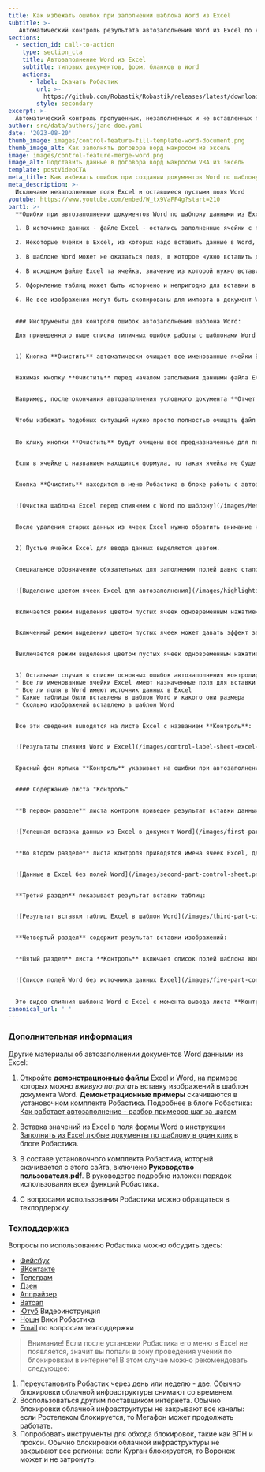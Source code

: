 ```yaml
---
title: Как избежать ошибок при заполнении шаблона Word из Excel
subtitle: >-
   Автоматический контроль результата автозаполнения Word из Excel по каждому полю
sections:
  - section_id: call-to-action
    type: section_cta
    title: Автозаполнение Word из Excel
    subtitle: типовых документов, форм, бланков в Word
    actions:
      - label: Скачать Робастик
        url: >-
          https://github.com/Robastik/Robastik/releases/latest/download/Robastik.for.Excel.64-bit.zip
        style: secondary
excerpt: >-
  Автоматический контроль пропущенных, незаполненных и не вставленных полей, таблиц и изображений при автозаполнении шаблона Word из Excel. 
author: src/data/authors/jane-doe.yaml
date: '2023-08-20'
thumb_image: images/control-feature-fill-template-word-document.png
thumb_image_alt: Как заполнять договора ворд макросом из эксель
image: images/control-feature-merge-word.png
image_alt: Подставить данные в договора ворд макросом VBA из эксель
template: postVideoCTA
meta_title: Как избежать ошибок при создании документов Word по шаблону
meta_description: >-
  Исключаем неззполненные поля Excel и оставшиеся пустыми поля Word
youtube: https://www.youtube.com/embed/W_tx9VaFF4g?start=210
part1: >-
  **Ошибки при автозаполнении документов Word по шаблону данными из Excel** приводят к необходимости контроля готового документа, который создается при вставке в поля значений ячеек. Сам перенос данных из Excel в Word работает безошибочно, но ошибки появляются в результате следующих обстоятельств:

  1. В источнике данных - файле Excel - остались заполненные ячейки с прошлого раза. То есть при вводе данных в файл Excel часть данных не была была заменена на новые и оставшиеся старые данные вставляются в Word вперемешку с новыми.

  2. Некоторые ячейки в Excel, из которых надо вставить данные в Word, могут остаться пустыми по невнимательности. В этом случае при генерации нового документа Word останутся незаполненные поля.

  3. В шаблоне Word может не оказаться поля, в которое нужно вставить данные из конкретной ячейки Excel.

  4. В исходном файле Excel та ячейка, значение из которой нужно вставить в Word, может оказаться не обозначенной в качестве источника информации для переноса из Excel в Word.

  5. Оформление таблиц может быть испорчено и непригодно для вставки в шаблон Word.

  6. Не все изображения могут быть скопированы для импорта в документ Word или эти документы могут быть помещены в неподходящее место.
  

  ### Инструменты для контроля ошибок автозаполнения шаблона Word: 

  Для приведенного выше списка типичных ошибок работы с шаблонами Word в Робастике предусмотрены следующие возможности:


  1) Кнопка **Очистить** автоматически очищает все именованные ячейки Excel от старых ненужных данных. 


  Нажимая кнопку **Очистить** перед началом заполнения данными файла Excel можно полностью исключить возможность пропуска подлежащей замене неактуальной информации.


  Например, после окончания автозаполнения условного документа **Отчет №8** файл Excel с данными, относящимися к отчету №8, копируется в папку для создания следующего документа - **Отчет №9**. Если теперь по очереди заменять все ячейки с данными, относящимися к **отчету №8**, на данные для **отчета №9**, то при любой невнимательности в каких-нибудь ячейках данные не будут заменены и при создании по шаблону Word нового документа **Отчет №9** в него попадут данные, относящиеся к отчету №8.


  Чтобы избежать подобных ситуаций нужно просто полностью очищать файл Excel от старых данных нажатием кнопки **Очистить** в меню Робастика. 
  
  
  По клику кнопки **Очистить** будут очищены все предназначенные для передачи в Word ячейки. Такие ячейки определяются по наличию у них названия, так как только из ячеек с названием данные передаются в шаблон Word.


  Если в ячейке с названием находится формула, то такая ячейка не будет очищаться кнопкой **Очистить** и при появлении новых данных эта формула рассчитает новое значение, которое будет вставлено в шаблон Word.


  Кнопка **Очистить** находится в меню Робастика в блоке работы с автозаполнением шаблонов Word:


  ![Очистка шаблона Excel перед слиянием с Word по шаблону](/images/MenuWord-2496f53a.png)


  После удаления старых данных из ячеек Excel нужно обратить внимание на полноту заполнения этих ячеек новыми данными.


  2) Пустые ячейки Excel для ввода данных выделяются цветом.


  Специальное обозначение обязательных для заполнения полей давно стало общепринятым. В соответствии с этой практикой Робастик обозначает ячейки Excel для заполнения цветом. Вот так:


  ![Выделение цветом ячеек Excel для автозаполнения](/images/highlighting-empty-cells-template-merge.png)


  Включается режим выделения цветом пустых ячеек одновременным нажатием кнопок **Ctrl + Shift + R**. Буква **R** обозначает цвет выделения **Red** - **Красный**.


  Включенный режим выделения цветом пустых ячеек может давать эффект замедленного открытия файлов Excel. Поэтому по умолчанию Excel не включает этот режим. 


  Выключается режим выделения цветом пустых ячеек одновременным нажатием кнопок **Ctrl + Shift + D**. Буква **D** обозначает удаление - **Delete**.


  3) Остальные случаи в списке основных ошибок автозаполнения контролируются напрямую: при каждом старте автозаполнения проверяется:
  * Все ли именованные ячейки Excel имеют назначенные поля для вставки в Word
  * Все ли поля в Word имеют источник данных в Excel
  * Какие таблицы были вставлены в шаблон Word и какого они размера
  * Сколько изображений вставлено в шаблон Word


  Все эти сведения выводятся на листе Excel с названием **Контроль**: 


  ![Результаты слияния Word и Excel](/images/control-label-sheet-excel-merge-word.png)


  Красный фон ярлыка **Контроль** указывает на ошибки при автозаполнении. При отсутствии ошибок фон ярлыка зеленый.


  #### Содержание листа "Контроль"


  **В первом разделе** листа контроля приведен результат вставки данных из Excel в поля Word: поля для вставки в шаблоне Word, вставленные в них  значения из Excel и количество таких вставок. В приведенном примере текст **г.Город, ул.Улица, д.55, кв.55** был вставлен в поле **{АдресОО}** 6 раз:


  ![Успешная вставка данных из Excel в документ Word](/images/first-part-control-sheet.png)


  **Во втором разделе** листа контроля приводятся имена ячеек Excel, для вставки которых отсутствуют поля в шаблоне Word:


  ![Данные в Excel без полей Word](/images/second-part-control-sheet.png)


  **Третий раздел** показывает результат вставки таблиц:


  ![Результат вставки таблиц Excel в шаблон Word](/images/third-part-control-sheet.png)


  **Четвертый раздел** содержит результат вставки изображений:


  **Пятый раздел** листа **Контроль** включает список полей шаблона Word, которым не соответствует имя ячейки в источнике данных Excel:


  ![Список полей Word без источника данных Excel](/images/five-part-control-sheet.png)

  
  Это видео слияния шаблона Word c Excel с момента вывода листа **Контроль**: 
canonical_url: ' '
---
```

  ### Дополнительная информация 
  Другие материалы об автозаполнении документов Word данными из Excel:


  1. Откройте **демонстрационные файлы** Excel и Word, на примере которых можно _вживую потрогать_ вставку изображений в шаблон документа Word. **Демонстрационные примеры** скачиваются в установочном комплекте Робастика. Подробнее в блоге Робастика: [Как работает автозаполнение - разбор примеров шаг за шагом](/blog/demo-files-fill-template-word-excel-vba/)


  1.  Вставка значений из Excel в поля формы Word в инструкции [Заполнить из Excel любые документы по шаблону в один клик](/blog/fill-report-doc-data-from-excel/) в блоге Робастика.


  2.  В составе установочного комплекта Робастика, который скачивается с этого сайта, включено **Руководство пользователя.pdf**. В руководстве подробно изложен порядок использования всех функций Робастика.


  3.  С вопросами использования Робастика можно обращаться в техподдержку.


  ### Техподдержка
  Вопросы по использованию Робастика можно обсудить здесь:
  - [Фейсбук](https://www.facebook.com/groups/excelword/)
  - [ВКонтакте](https://vk.com/exceltoword)
  - [Телеграм](https://t.me/RobastikRu)
  - [Дзен](https://zen.yandex.ru/robastik)
  - [Аппрайзер](http://appraiser.ru/default.aspx?SectionId=32&g=posts&t=14905)
  - [Ватсап](https://wa.me/message/YRGCZNRS7UEAM1)
  - [Ютуб](https://youtu.be/wAaUBo_rXaQ) Видеоинструкция
  - [Ношн](https://wiggly-albatross-82f.notion.site/ebc43e94f3284cbab017c841b37ce881) Вики Робастика
  - [Email](mailto:tech@robastik.ru) по вопросам техподдержки


  > Внимание!
  Если после установки Робастика его меню в Excel не появляется, значит вы попали в зону проведения учений по блокировкам в интернете!
  В этом случае можно рекомендовать следующее:


  1. Переустановить Робастик через день или неделю - две. Обычно блокировки облачной инфраструктуры снимают со временем.
  2. Воспользоваться другим поставщиком интернета. Обычно блокировки облачной инфраструктуры не закрывают все каналы: если Ростелеком блокируется, то Мегафон может продолжать работать.
  3. Попробовать инструменты для обхода блокировок, такие как ВПН и прокси. Обычно блокировки облачной инфраструктуры не закрывают все регионы: если Курган блокируется, то Воронеж может и не затронуть.